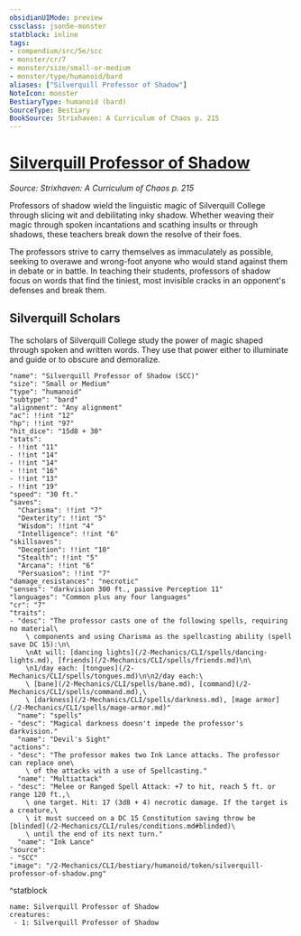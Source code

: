 ```yaml
---
obsidianUIMode: preview
cssclass: json5e-monster
statblock: inline
tags:
- compendium/src/5e/scc
- monster/cr/7
- monster/size/small-or-medium
- monster/type/humanoid/bard
aliases: ["Silverquill Professor of Shadow"]
NoteIcon: monster
BestiaryType: humanoid (bard)
SourceType: Bestiary
BookSource: Strixhaven: A Curriculum of Chaos p. 215
---
```

# [Silverquill Professor of Shadow](2-Mechanics/CLI/bestiary/humanoid/silverquill-professor-of-shadow-scc.md)
*Source: Strixhaven: A Curriculum of Chaos p. 215*  

Professors of shadow wield the linguistic magic of Silverquill College through slicing wit and debilitating inky shadow. Whether weaving their magic through spoken incantations and scathing insults or through shadows, these teachers break down the resolve of their foes.

The professors strive to carry themselves as immaculately as possible, seeking to overawe and wrong-foot anyone who would stand against them in debate or in battle. In teaching their students, professors of shadow focus on words that find the tiniest, most invisible cracks in an opponent's defenses and break them.

## Silverquill Scholars

The scholars of Silverquill College study the power of magic shaped through spoken and written words. They use that power either to illuminate and guide or to obscure and demoralize.

```statblock
"name": "Silverquill Professor of Shadow (SCC)"
"size": "Small or Medium"
"type": "humanoid"
"subtype": "bard"
"alignment": "Any alignment"
"ac": !!int "12"
"hp": !!int "97"
"hit_dice": "15d8 + 30"
"stats":
- !!int "11"
- !!int "14"
- !!int "14"
- !!int "16"
- !!int "13"
- !!int "19"
"speed": "30 ft."
"saves":
  "Charisma": !!int "7"
  "Dexterity": !!int "5"
  "Wisdom": !!int "4"
  "Intelligence": !!int "6"
"skillsaves":
  "Deception": !!int "10"
  "Stealth": !!int "5"
  "Arcana": !!int "6"
  "Persuasion": !!int "7"
"damage_resistances": "necrotic"
"senses": "darkvision 300 ft., passive Perception 11"
"languages": "Common plus any four languages"
"cr": "7"
"traits":
- "desc": "The professor casts one of the following spells, requiring no material\
    \ components and using Charisma as the spellcasting ability (spell save DC 15):\n\
    \nAt will: [dancing lights](/2-Mechanics/CLI/spells/dancing-lights.md), [friends](/2-Mechanics/CLI/spells/friends.md)\n\
    \n1/day each: [tongues](/2-Mechanics/CLI/spells/tongues.md)\n\n2/day each:\
    \ [bane](/2-Mechanics/CLI/spells/bane.md), [command](/2-Mechanics/CLI/spells/command.md),\
    \ [darkness](/2-Mechanics/CLI/spells/darkness.md), [mage armor](/2-Mechanics/CLI/spells/mage-armor.md)"
  "name": "spells"
- "desc": "Magical darkness doesn't impede the professor's darkvision."
  "name": "Devil's Sight"
"actions":
- "desc": "The professor makes two Ink Lance attacks. The professor can replace one\
    \ of the attacks with a use of Spellcasting."
  "name": "Multiattack"
- "desc": "Melee or Ranged Spell Attack: +7 to hit, reach 5 ft. or range 120 ft.,\
    \ one target. Hit: 17 (3d8 + 4) necrotic damage. If the target is a creature,\
    \ it must succeed on a DC 15 Constitution saving throw be [blinded](/2-Mechanics/CLI/rules/conditions.md#blinded)\
    \ until the end of its next turn."
  "name": "Ink Lance"
"source":
- "SCC"
"image": "/2-Mechanics/CLI/bestiary/humanoid/token/silverquill-professor-of-shadow.png"
```
^statblock

```encounter-table
name: Silverquill Professor of Shadow
creatures:
 - 1: Silverquill Professor of Shadow
```